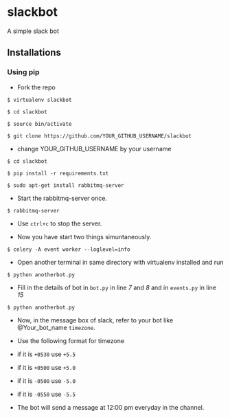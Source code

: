 # slackbot
A simple slack bot


## Installations

### Using pip

- Fork the repo

`$ virtualenv slackbot`

`$ cd slackbot`

`$ source bin/activate`

`$ git clone https://github.com/YOUR_GITHUB_USERNAME/slackbot`

- change YOUR_GITHUB_USERNAME by your username

`$ cd slackbot`

`$ pip install -r requirements.txt`

`$ sudo apt-get install rabbitmq-server`

- Start the rabbitmq-server once.

`$ rabbitmq-server`

- Use `ctrl+c` to stop the server.

- Now you have start two things simuntaneously.

`$ celery -A event worker --loglevel=info`

- Open another terminal in same directory with virtualenv installed and run 

`$ python anotherbot.py`

- Fill in the details of bot in `bot.py` in line _7_ and _8_ and in `events.py` in line _15_


`$ python anotherbot.py`

- Now, in the message box of slack, refer to your bot like @Your_bot_name `timezone`.

- Use the following format for timezone

- if it is `+0530` use `+5.5`
- if it is `+0500` use `+5.0`
- if it is `-0500` use `-5.0`
- if it is `-0550` use `-5.5`

- The bot will send a message at 12:00 pm everyday in the channel.

